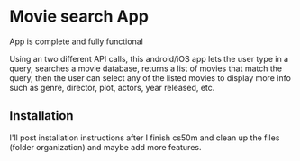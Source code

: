 # Movie search App 

App is complete and fully functional

Using an two different API calls, this android/iOS app lets the user type in a query, searches a movie database, returns a list
of movies that match the query, then the user can select any of the listed movies to display more info such as
genre, director, plot, actors, year released, etc.

## Installation
I'll post installation instructions after I finish cs50m and clean up the files (folder organization) and maybe add more features.



